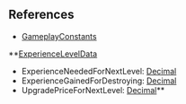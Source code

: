## References
  * [GameplayConstants](RebellionGameplayConstants.md)

**[ExperienceLevelData](RebellionExperienceLevelData.md)
  * ExperienceNeededForNextLevel: [Decimal](Decimal.md)
  * ExperienceGainedForDestroying: [Decimal](Decimal.md)
  * UpgradePriceForNextLevel: [Decimal](Decimal.md)**
